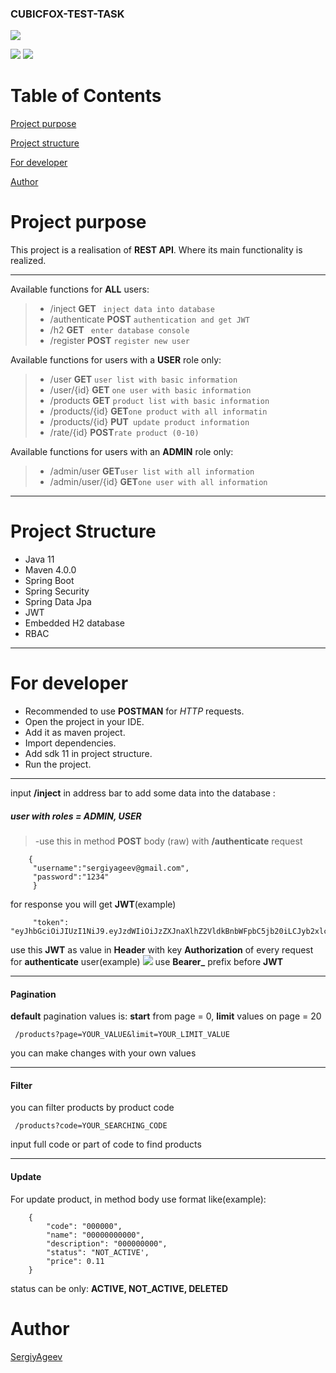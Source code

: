 ### CUBICFOX-TEST-TASK
![](https://jirasupport.files.wordpress.com/2019/09/api-rest-1.png?w=579)

![](https://img.shields.io/github/languages/top/SergiyAgeev/internetmarket)
![](https://img.shields.io/github/languages/code-size/SergiyAgeev/internetmarket)
# Table of Contents
[Project purpose](#purpose)

[Project structure](#structure)

[For developer](#developer-start)

[Author](#author)


# <a name="purpose"></a>Project purpose
This project is a realisation of **REST API**.
Where its main functionality is realized.
<hr>

Available functions for **ALL** users: 
 >- /inject **GET** ``` inject data into database```
 >- /authenticate **POST** ```authentication and get JWT ```
 >- /h2 **GET** ``` enter database console```
 >- /register **POST** ```register new user ```
 
 Available functions for users with a **USER** role only: 
 >- /user **GET** ```user list with basic information ```
 >- /user/{id} **GET** ```one user with basic information ```
 >- /products **GET** ```product list with basic information ```
 >- /products/{id} **GET**```one product with all informatin ```
 >- /products/{id} **PUT**``` update product information```
 >- /rate/{id} **POST**```rate product (0-10) ```
 
 Available functions for users with an **ADMIN** role only:
 >- /admin/user **GET**```user list with all information ```
 >- /admin/user/{id} **GET**```one user with all information ```
<hr>

# <a name="structure"></a>Project Structure
- Java 11
- Maven 4.0.0
- Spring Boot
- Spring Security
- Spring Data Jpa
- JWT
- Embedded H2 database
- RBAC
<hr>

# <a name="developer-start"></a>For developer
- Recommended to use **POSTMAN** for *HTTP* requests.   
- Open the project in your IDE.
- Add it as maven project.
- Import dependencies.
- Add sdk 11 in project structure.
- Run the project.

<hr>

input **/inject** in address bar to add some data into the database :

##### user with roles = ADMIN, USER
>-use this in method **POST** body (raw) with **/authenticate** request

        {
         "username":"sergiyageev@gmail.com", 
         "password":"1234"
         }         
for response you will get **JWT**(example)
        
         "token": "eyJhbGciOiJIUzI1NiJ9.eyJzdWIiOiJzZXJnaXlhZ2VldkBnbWFpbC5jb20iLCJyb2xlcyI6WyJBRE1JTiIsIlVTRVIiXSwiaWF0IjoxNTg0NDc4MDcwLCJleHAiOjE1ODQ0ODE2NzB9.e2ukkLYfcWKfSZ6Qg5mULmIk7aaamnKxfnC7eE9nxDI"
use this **JWT** as value in **Header** with key **Authorization** of every request for **authenticate** user(example)
![](https://i.imgur.com/lGm3lBi.png)
use **Bearer_** prefix before **JWT** 
<hr>

#### Pagination
**default** pagination values is: **start** from page = 0, **limit** values on page = 20

     /products?page=YOUR_VALUE&limit=YOUR_LIMIT_VALUE
you can make changes with your own values
<hr>

#### Filter
 you can filter products by product code
 
     /products?code=YOUR_SEARCHING_CODE
 input full code or part of code to find products
 <hr> 
 
#### Update  
For update product, in method body use format like(example):

        {
            "code": "000000",
            "name": "00000000000",
            "description": "000000000",
            "status": "NOT_ACTIVE',
            "price": 0.11
        }
status can be only: **ACTIVE, NOT_ACTIVE, DELETED**
#
        

# <a name="author"></a>Author
 [SergiyAgeev](https://github.com/SergiyAgeev)
